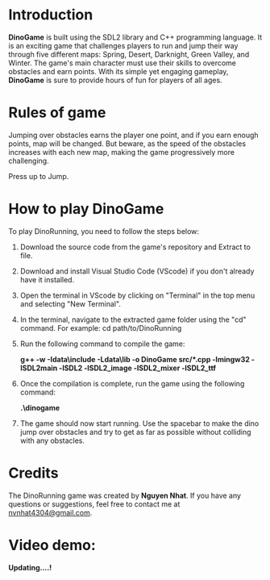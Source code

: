 
# Introduction
**DinoGame** is built using the SDL2 library and C++ programming language.
It is an exciting game that challenges players to run and jump their way through five different maps: Spring, Desert, Darknight, Green Valley, and Winter. The game's main character must use their skills to overcome obstacles and earn points. With its simple yet engaging gameplay, **DinoGame**  is sure to provide hours of fun for players of all ages.

# Rules of game

Jumping over obstacles earns the player one point, and if you earn enough points, map will be changed. But beware, as the speed of the obstacles increases with each new map, making the game progressively more challenging.

Press up to Jump.


# How to play DinoGame
To play DinoRunning, you need to follow the steps below:

1. Download the source code from the game's repository and Extract to file.
2. Download and install Visual Studio Code (VScode) if you don't already have it installed.
3. Open the terminal in VScode by clicking on "Terminal" in the top menu and selecting "New Terminal".
4. In the terminal, navigate to the extracted game folder using the "cd" command. For example:
   cd path/to/DinoRunning
5. Run the following command to compile the game: 

   **g++ -w -Idata\include -Ldata\lib -o DinoGame src/*.cpp -lmingw32 -lSDL2main -lSDL2 -lSDL2_image -lSDL2_mixer -lSDL2_ttf**
6. Once the compilation is complete, run the game using the following command:

   **.\dinogame**
7. The game should now start running. Use the spacebar to make the dino jump over obstacles and try to get as far as possible without
      colliding with any obstacles.  
# Credits
The DinoRunning game was created by **Nguyen Nhat**. If you have any questions or suggestions, feel free to contact me at nvnhat4304@gmail.com.    
  
# Video demo: 
  **Updating....!**
